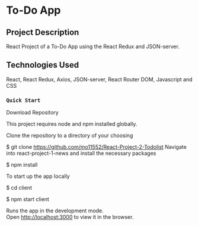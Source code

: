 # To-Do App

## Project Description

React Project of a To-Do App using the React Redux and JSON-server.

## Technologies Used

React, React Redux, Axios, JSON-server, React Router DOM, Javascript and CSS

### `Quick Start`
Download Repository

This project requires node and npm installed globally.

Clone the repository to a directory of your choosing

$ git clone https://github.com/mo11552/React-Project-2-Todolist
Navigate into react-project-1-news and install the necessary packages

$ npm install 

To start up the app locally

$ cd client

$ npm start client

Runs the app in the development mode.\
Open [http://localhost:3000](http://localhost:3000) to view it in the browser.
